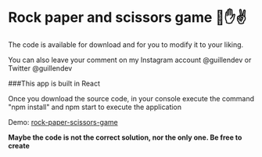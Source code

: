 # Rock paper and scissors game 👊✋✌️

The code is available for download and for you to modify it to your liking.

You can also leave your comment on my Instagram account @guillendev or Twitter @guillendev

###This app is built in React

Once you download the source code, in your console execute the command "npm install" and npm start to execute the application

Demo: [rock-paper-scissors-game](https://rock-papßer-scissors-game.guillen.dev)

**Maybe the code is not the correct solution, nor the only one. Be free to create**
